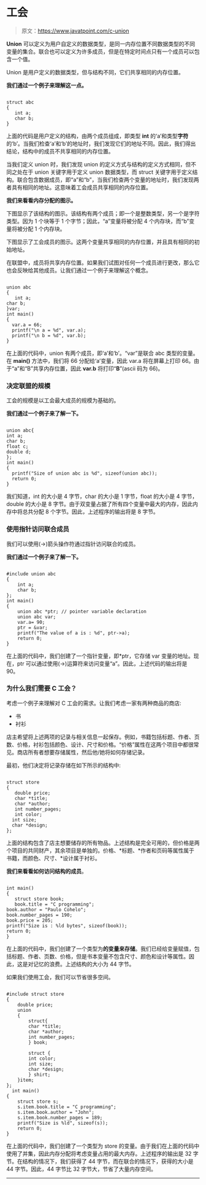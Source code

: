 # 工会

> 原文：<https://www.javatpoint.com/c-union>

**Union** 可以定义为用户自定义的数据类型，是同一内存位置不同数据类型的不同变量的集合。联合也可以定义为许多成员，但是在特定时间点只有一个成员可以包含一个值。

Union 是用户定义的数据类型，但与结构不同，它们共享相同的内存位置。

**我们通过一个例子来理解这一点。**

```

struct abc
{
   int a;
   char b; 
} 

```

上面的代码是用户定义的结构，由两个成员组成，即类型 **int** 的‘a’和类型**字符**的‘b’。当我们检查‘a’和‘b’的地址时，我们发现它们的地址不同。因此，我们得出结论，结构中的成员不共享相同的内存位置。

当我们定义 union 时，我们发现 union 的定义方式与结构的定义方式相同，但不同之处在于 union 关键字用于定义 union 数据类型，而 struct 关键字用于定义结构。联合包含数据成员，即“a”和“b”，当我们检查两个变量的地址时，我们发现两者具有相同的地址。这意味着工会成员共享相同的内存位置。

**我们来看看内存分配的图示。**

下图显示了该结构的图示。该结构有两个成员；即一个是整数类型，另一个是字符类型。因为 1 个块等于 1 个字节；因此，“a”变量将被分配 4 个内存块，而“b”变量将被分配 1 个内存块。

下图显示了工会成员的图示。这两个变量共享相同的内存位置，并且具有相同的初始地址。

在联盟中，成员将共享内存位置。如果我们试图对任何一个成员进行更改，那么它也会反映给其他成员。让我们通过一个例子来理解这个概念。

```

union abc
{
   int a;
char b; 
}var;
int main()
{
  var.a = 66;
  printf("\n a = %d", var.a);
  printf("\n b = %d", var.b);
} 

```

在上面的代码中，union 有两个成员，即‘a’和‘b’。“var”是联合 abc 类型的变量。在 **main()** 方法中，我们将 66 分配给‘a’变量，因此 var.a 将在屏幕上打印 66。由于“a”和“B”共享内存位置，因此 **var.b** 将打印“**B**”(ascii 码为 66)。

### 决定联盟的规模

工会的规模是以工会最大成员的规模为基础的。

**我们通过一个例子来了解一下。**

```

union abc{
int a;
char b;
float c;
double d;
};
int main()
{
  printf("Size of union abc is %d", sizeof(union abc));
  return 0;
}

```

我们知道，int 的大小是 4 字节，char 的大小是 1 字节，float 的大小是 4 字节，double 的大小是 8 字节。由于双变量占据了所有四个变量中最大的内存，因此内存中将总共分配 8 个字节。因此，上述程序的输出将是 8 字节。

### 使用指针访问联合成员

我们可以使用(->)箭头操作符通过指针访问联合的成员。

**我们通过一个例子来了解一下。**

```

#include union abc
{
    int a;
    char b;
};
int main()
{
    union abc *ptr; // pointer variable declaration
    union abc var;
    var.a= 90;
    ptr = &var;
    printf("The value of a is : %d", ptr->a);
    return 0;
} 
```

在上面的代码中，我们创建了一个指针变量，即*ptr，它存储 var 变量的地址。现在，ptr 可以通过使用(->)运算符来访问变量“a”。因此，上述代码的输出将是 90。

### 为什么我们需要 C 工会？

考虑一个例子来理解对 C 工会的需求。让我们考虑一家有两种商品的商店:

*   书
*   衬衫

店主希望将上述两项的记录与相关信息一起保存。例如，书籍包括标题、作者、页数、价格，衬衫包括颜色、设计、尺寸和价格。“价格”属性在这两个项目中都很常见。商店所有者想要存储属性，然后他/她将如何存储记录。

最初，他们决定将记录存储在如下所示的结构中:

```

struct store
{
   double price;
   char *title;
   char *author;
   int number_pages;
   int color;
  int size;
  char *design;
}; 

```

上面的结构包含了店主想要储存的所有物品。上述结构是完全可用的，但价格是两个项目的共同财产，其余项目是单独的。价格、*标题、*作者和页码等属性属于书籍，而颜色、尺寸、*设计属于衬衫。

**我们来看看如何访问结构的成员**。

```

int main()
{
   struct store book;
   book.title = "C programming";
book.author = "Paulo Cohelo";  
book.number_pages = 190;
book.price = 205;
printf("Size is : %ld bytes", sizeof(book));
return 0;
} 

```

在上面的代码中，我们创建了一个类型为**的变量来存储**。我们已经给变量赋值，包括标题、作者、页数、价格，但是书本变量不包含尺寸、颜色和设计等属性。因此，这是对记忆的浪费。上述结构的大小为 44 字节。

如果我们使用工会，我们可以节省很多空间。

```

#include struct store
{
    double price;
    union
    {
        struct{
        char *title;
        char *author;
        int number_pages;
        } book;

        struct {
        int color;
        int size;
        char *design;
        } shirt;
    }item;
};
  int main()
{
    struct store s;
    s.item.book.title = "C programming"; 
    s.item.book.author = "John";
    s.item.book.number_pages = 189;
    printf("Size is %ld", sizeof(s));
    return 0;
} 
```

在上面的代码中，我们创建了一个类型为 store 的变量。由于我们在上面的代码中使用了并集，因此内存分配将考虑变量占用的最大内存。上述程序的输出是 32 字节。在结构的情况下，我们获得了 44 字节，而在联合的情况下，获得的大小是 44 字节。因此，44 字节比 32 字节大，节省了大量内存空间。

* * *